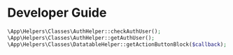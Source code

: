 # Developer Guide

```php
\App\Helpers\Classes\AuthHelper::checkAuthUser();
\App\Helpers\Classes\AuthHelper::getAuthUser();
\App\Helpers\Classes\DatatableHelper::getActionButtonBlock($callback);
```
